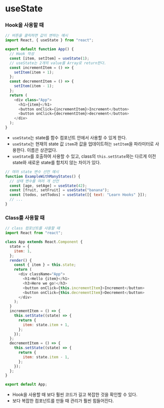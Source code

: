 # useState

### Hook을 사용할 때

```js
// 버튼을 클릭하면 값이 변하는 예시
import React, { useState } from "react";

export default function App() {
  // Hook 작성
  const [item, setItem] = useState(1);
  // useState는 2개의 value를 Array로 return한다.
  const incrementItem = () => {
    setItem(item + 1);
  };
  const decrementItem = () => {
    setItem(item - 1);
  };
  return (
    <div class="App">
      <h1>{item}</h1>
      <button onClick={incrementItem}>Increment</button>
      <button onClick={decrementItem}>decrement</button>
    </div>
  );
}
```

- `useState`는 state를 함수 컴포넌트 안에서 사용할 수 있게 한다.
- `useState`는 현재의 state 값 `item`과 값을 업데이트하는 `setItem`을 파라미터로 사용한다. 이름은 상관없다.
- `useState`를 호출하여 사용할 수 있고, class의 `this.setState`와는 다르게 이전 state와 새로운 state를 합치지 않는 차이가 있다.

```js
// 여러 state 변수 선언 예시
function ExampleWithManyStates() {
  // 상태 변수를 여러 개 선언
  const [age, setAge] = useState(42);
  const [fruit, setFruit] = useState("banana");
  const [todos, setTodos] = useState([{ text: "Learn Hooks" }]);
  // ...
}
```

### Class를 사용할 때

```js
// class 컴포넌트를 사용할 때
import React from "react";

class App extends React.Component {
  state = {
    item: 1,
  };
  render() {
    const { item } = this.state;
    return (
      <div className="App">
        <h1>Hello {item}</h1>
        <h3>Here we go!</h3>
        <button onClick={this.incrementItem}>Increment</button>
        <button onClick={this.decrementItem}>Decrement</button>
      </div>
    );
  }
  incrementItem = () => {
    this.setState((state) => {
      return {
        item: state.item + 1,
      };
    });
  };
  decrementItem = () => {
    this.setState((state) => {
      return {
        item: state.item - 1,
      };
    });
  };
}

export default App;
```

- Hook을 사용할 때 보다 훨씬 코드가 길고 복잡한 것을 확인할 수 있다.
- 보다 복잡한 컴포넌트를 만들 때 관리가 훨씬 힘들어진다.
